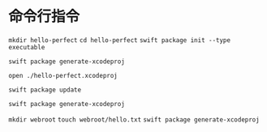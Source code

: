 # 命令行指令
`mkdir hello-perfect`
`cd hello-perfect`
`swift package init --type executable`

`swift package generate-xcodeproj`

`open ./hello-perfect.xcodeproj`

`swift package update`

`swift package generate-xcodeproj`

`mkdir webroot`
`touch webroot/hello.txt`
`swift package generate-xcodeproj`

